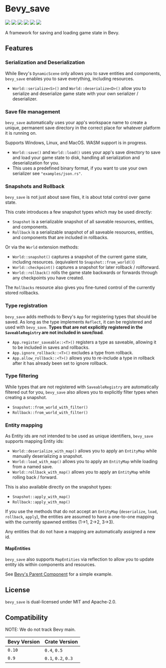 # Bevy_save
[![][img_bevy]][bevy] [![][img_version]][crates] [![][img_doc]][doc] [![][img_license]][license] [![][img_tracking]][tracking] [![][img_downloads]][crates]

A framework for saving and loading game state in Bevy.

## Features

### Serialization and Deserialization

While Bevy's `DynamicScene` only allows you to save entities and components, `bevy_save` enables you to save everything, including resources.

- `World::serialize<S>()` and `World::deserialize<D>()` allow you to serialize and deserialize game state with your own serializer / deserializer.

### Save file management

`bevy_save` automatically uses your app's workspace name to create a unique, permanent save directory in the correct place for whatever platform it is running on.

Supports Windows, Linux, and MacOS. WASM support is in progress.

- `World::save()` and `World::load()` uses your app's save directory to save and load your game state to disk, handling all serialization and deserialization for you.
- This uses a predefined binary format, if you want to use your own serializer see `"examples/json.rs"`.

### Snapshots and Rollback

`bevy_save` is not just about save files, it is about total control over game state.

This crate introduces a few snapshot types which may be used directly:

- `Snapshot` is a serializable snapshot of all saveable resources, entities, and components.
- `Rollback` is a serializable snapshot of all saveable resources, entities, and components that are included in rollbacks.

Or via the `World` extension methods:

- `World::snapshot()` captures a snapshot of the current game state, including resources. (equivalent to `Snapshot::from_world()`)
- `World::checkpoint()` captures a snapshot for later rollback / rollforward.
- `World::rollback()` rolls the game state backwards or forwards through any checkpoints you have created.

The `Rollbacks` resource also gives you fine-tuned control of the currently stored rollbacks.

### Type registration

`bevy_save` adds methods to Bevy's `App` for registering types that should be saved. 
As long as the type implements `Reflect`, it can be registered and used with `bevy_save`.
**Types that are not explicitly registered in the `SaveableRegistry` are not included in save/load**.

- `App.register_saveable::<T>()` registers a type as saveable, allowing it to be included in saves and rollbacks.
- `App.ignore_rollback::<T>()` excludes a type from rollback.
- `App.allow_rollback::<T>()` allows you to re-include a type in rollback after it has already been set to ignore rollback.

### Type filtering

While types that are not registered with `SaveableRegistry` are automatically filtered out for you,
`bevy_save` also allows you to explicitly filter types when creating a snapshot.

- `Snapshot::from_world_with_filter()`
- `Rollback::from_world_with_filter()`

### Entity mapping

As Entity ids are not intended to be used as unique identifiers, `bevy_save` supports mapping Entity ids:

- `World::deserialize_with_map()` allows you to apply an `EntityMap` while manually deserializing a snapshot.
- `World::load_with_map()` allows you to apply an `EntityMap` while loading from a named save.
- `World::rollback_with_map()` allows you to apply an `EntityMap` while rolling back / forward.

This is also available directly on the snapshot types:

- `Snapshot::apply_with_map()`
- `Rollback::apply_with_map()`

If you use the methods that do not accept an `EntityMap` (`deserialize`, `load`, `rollback`, `apply`),
the entities are assumed to have a one-to-one mapping with the currently spawned entities (1->1, 2->2, 3->3).

Any entities that do not have a mapping are automatically assigned a new id.

#### MapEntities

`bevy_save` also supports `MapEntities` via reflection to allow you to update entity ids within components and resources.

See [Bevy's Parent Component](https://github.com/bevyengine/bevy/blob/v0.10.1/crates/bevy_hierarchy/src/components/parent.rs) for a simple example.

## License

`bevy_save` is dual-licensed under MIT and Apache-2.0.

## Compatibility

NOTE: We do not track Bevy main.

|Bevy Version|Crate Version          |
|------------|-----------------------|
|`0.10`      |`0.4`, `0.5`           |
|`0.9`       |`0.1`, `0.2`, `0.3`    |

[img_bevy]: https://img.shields.io/badge/Bevy-0.10-blue
[img_version]: https://img.shields.io/crates/v/bevy_save.svg
[img_doc]: https://docs.rs/bevy_save/badge.svg
[img_license]: https://img.shields.io/badge/license-MIT%2FApache-blue.svg
[img_downloads]:https://img.shields.io/crates/d/bevy_save.svg
[img_tracking]: https://img.shields.io/badge/Bevy%20tracking-released%20version-lightblue

[bevy]: https://crates.io/crates/bevy/0.10.0
[crates]: https://crates.io/crates/bevy_save
[doc]: https://docs.rs/bevy_save/
[license]: https://github.com/hankjordan/bevy_save#license
[tracking]: https://github.com/bevyengine/bevy/blob/main/docs/plugins_guidelines.md#main-branch-tracking
